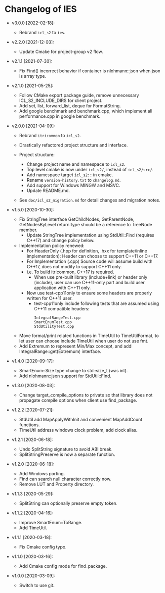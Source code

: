 # Changelog of IES

- v3.0.0 [2022-02-18]:
    - Rebrand `icl_s2` to `ies`.

- v2.2.0 [2021-12-03]:
    - Update Cmake for project-group v2 flow.

- v2.1.1 [2021-07-30]:
    - Fix Find() incorrect behavior if container is nlohmann::json when json is array type.

- v2.1.0 [2021-05-25]:
    - Follow CMake export package guide, remove unnecessary ICL_S2_INCLUDE_DIRS for client project.
    - Add set, list, forward_list, deque for FormatString.
    - Add google benchmark and benchmark.cpp, which implement all performance.cpp in google benchmark.

- v2.0.0 [2021-04-09]:
    - Rebrand `itricommon` to `icl_s2`.
    - Drastically refactored project structure and interface.
    - Project structure:
        - Change project name and namespace to `icl_s2`.
        - Top level cmake is now under `icl_s2/`, instead of `icl_s2/src/`.
        - Add namespace target `icl_s2::` in cmake.
        - Rename `version-history.txt` to `changelog.md`.
        - Add support for Windows MINGW and MSVC.
        - Update README.md.

    - See `doc/icl_s2_migration.md` for detail changes and migration notes.

- v1.5.0 [2020-10-30]:
    - Fix StringTree interface GetChildNodes, GetParentNode, GetNodesByLevel return type should be a reference to TreeNode member.
        - Update StringTree implementation using StdUtil::Find (requires C++17) and change policy below.
    - Implementation policy renewed:
        - For HeaderOnly (.hpp for definition, .hxx for template/inline implementation):
            Header can choose to support C++11 or C++17.
        - For Implementation (.cpp)
            Source code will assume build with C++17, does not modify to support C++11 only.
        - i.e. To build itricommon, C++17 is required.
            - When use pre-built library (include+link) or header only (include), user can use C++11-only part and build user application with C++11 only.
        - Now use test-cpp11only to ensure some headers are properly written for C++11 user.
            - test-cpp11only include following tests that are assumed using C++11 compatible headers:
                ```
                IntegralRangeTest.cpp
                SmartEnumTest.cpp
                StdUtilityTest.cpp
                ```
    - Move format/print related functions in TimeUtil to TimeUtilFormat, to let user can choose include TimeUtil when user do not use fmt.
    - Add Extremum to represent Min/Max concept, and add IntegralRange::get(Extremum) interface.

- v1.4.0 [2020-09-17]:
    - SmartEnum::Size type change to std::size_t (was int).
    - Add nlohmann::json support for StdUtil::Find.

- v1.3.0 [2020-08-03]:
    - Change target_compile_options to private so that library does not propagate
      compile options when client use find_package.

- v1.2.2 [2020-07-21]:
    - StdUtil add MapApplyWithInit and convenient MapAddCount functions.
    - TimeUtil address windows clock problem, add clock alias.

- v1.2.1 [2020-06-18]:
    - Undo SplitString signature to avoid ABI break.
    - SplitStringPreserve is now a separate function.

- v1.2.0 [2020-06-18]:
    - Add Windows porting.
    - Find can search null character correctly now.
    - Remove LUT and Property directory.

- v1.1.3 [2020-05-29]:
    - SplitString can optionally preserve empty token.

- v1.1.2 [2020-04-16]:
    - Improve SmartEnum::ToRange.
    - Add TimeUtil.

- v1.1.1 [2020-03-18]:
    - Fix Cmake config typo.

- v1.1.0 [2020-03-16]:
    - Add Cmake config mode for find_package.

- v1.0.0 [2020-03-09]:
    - Switch to use git.
